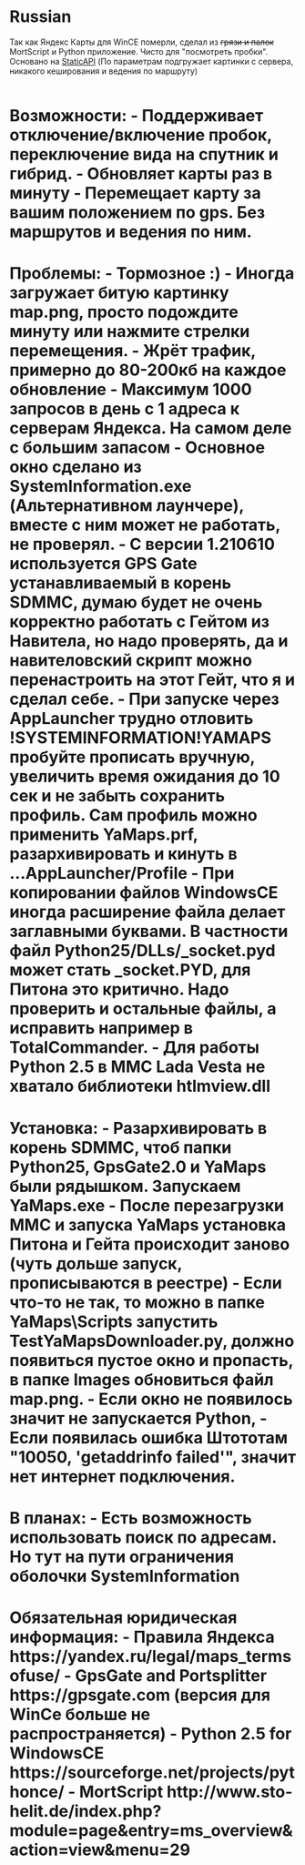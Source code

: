# Russian

Так как Яндекс Карты для WinCE померли, сделал из ~~грязи и палок~~ MortScript и Python приложение.
Чисто для "посмотреть пробки". Основано на <a href="https://yandex.ru/dev/maps/staticapi/?from=mapsapi">StaticAPI</a> (По параметрам подгружает картинки с сервера, никакого кеширования и ведения по маршруту)

<img scr="https://GitHub.com/TpuPyku/YaMaps/YaMaps.jpg">

<h1>Возможности:</h>
- Поддерживает отключение/включение пробок, переключение вида на спутник и гибрид.
- Обновляет карты раз в минуту
- Перемещает карту за вашим положением по gps. Без маршрутов и ведения по ним.

<h1>Проблемы:</h>
- Тормозное :)
- Иногда загружает битую картинку map.png, просто подождите минуту или нажмите стрелки перемещения.
- Жрёт трафик, примерно до 80-200кб на каждое обновление
- Максимум 1000 запросов в день с 1 адреса к серверам Яндекса. На самом деле с большим запасом
- Основное окно сделано из SystemInformation.exe (Альтернативном лаунчере), вместе с ним может не работать, не проверял.
- С версии 1.210610 используется GPS Gate устанавливаемый в корень SDMMC, думаю будет не очень корректно работать с Гейтом из Навитела, но надо проверять, да и навителовский скрипт можно перенастроить на этот Гейт, что я и сделал себе.
- При запуске через AppLauncher трудно отловить !SYSTEMINFORMATION!YAMAPS пробуйте прописать вручную, увеличить время ожидания до 10 сек и не забыть сохранить профиль. Сам профиль можно применить YaMaps.prf, разархивировать и кинуть в ...AppLauncher/Profile
- При копировании файлов WindowsCE иногда расширение файла делает заглавными буквами. В частности файл Python25/DLLs/_socket.pyd может стать _socket.PYD, для Питона это критично. Надо проверить и остальные файлы, а исправить например в TotalCommander.
- Для работы Python 2.5 в ММС Lada Vesta не хватало библиотеки htlmview.dll

<h1>Установка:</h>
- Разархивировать в корень SDMMC, чтоб папки Python25, GpsGate2.0 и YaMaps были рядышком. Запускаем YaMaps.exe
- После перезагрузки ММС и запуска YaMaps установка Питона и Гейта происходит заново (чуть дольше запуск, прописываются в реестре)
- Если что-то не так, то можно в папке YaMaps\Scripts запустить TestYaMapsDownloader.py, должно появиться пустое окно и пропасть, в папке Images обновиться файл map.png.
- Если окно не появилось значит не запускается Python,
- Если появилась ошибка Штототам "10050, 'getaddrinfo failed'", значит нет интернет подключения.

<h1>В планах:</h>
- Есть возможность использовать поиск по адресам. Но тут на пути ограничения оболочки SystemInformation

<h1>Обязательная юридическая информация:</h>
- Правила Яндекса https://yandex.ru/legal/maps_termsofuse/
- GpsGate and Portsplitter https://gpsgate.com (версия для WinCe больше не распространяется)
- Python 2.5 for WindowsCE https://sourceforge.net/projects/pythonce/
- MortScript http://www.sto-helit.de/index.php?module=page&entry=ms_overview&action=view&menu=29